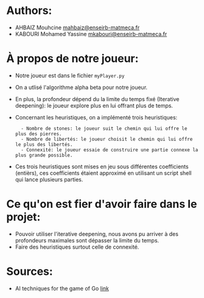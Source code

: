 # Authors:
- AHBAIZ Mouhcine <mahbaiz@enseirb-matmeca.fr>
- KABOURI Mohamed Yassine <mkabouri@enseirb-matmeca.fr>

# À propos de notre joueur:
- Notre joueur est dans le fichier `myPlayer.py`
- On a utlisé l'algorithme alpha beta pour notre joueur.
- En plus, la profondeur dépend du la limite du temps fixé (Iterative deepening): le joueur explore plus en lui offrant plus de temps.
- Concernant les heuristiques, on a implémenté trois heuristiques:
		
		- Nombre de stones: le joueur suit le chemin qui lui offre le plus des pierres.
		- Nombre de libertés: le joueur choisit le chemin qui lui offre le plus des libertés.
		- Connexité: le joueur essaie de construire une partie connexe la plus grande possible.
- Ces trois heuristiques sont mises en jeu sous différentes coefficients (entièrs), ces coefficients étaient approximé en utilisant un script shell qui lance plusieurs parties.

# Ce qu'on est fier d'avoir faire dans le projet:
- Pouvoir utiliser l'iterative deepening, nous avons pu arriver à des profondeurs maximales sont dépasser la limite du temps.
- Faire des heuristiques surtout celle de connexité.

# Sources:
- AI techniques for the game of Go [link](http://erikvanderwerf.tengen.nl/pubdown/thesis_erikvanderwerf.pdf)
